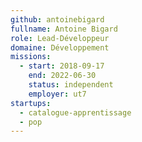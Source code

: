 ```yaml
---
github: antoinebigard
fullname: Antoine Bigard
role: Lead-Développeur
domaine: Développement
missions:
  - start: 2018-09-17
    end: 2022-06-30
    status: independent
    employer: ut7
startups:
  - catalogue-apprentissage
  - pop
---
```

